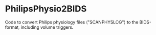 # PhilipsPhysio2BIDS
Code to convert Philips physiology files ("SCANPHYSLOG") to the BIDS-format, including volume triggers.
